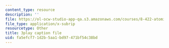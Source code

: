 ```yaml
---
content_type: resource
description: ''
file: https://ol-ocw-studio-app-qa.s3.amazonaws.com/courses/8-422-atomic-and-optical-physics-ii-spring-2013/fa5efcf71d2b5aa1bd97471bf54c38bd_k7DskqekDZk.vtt
file_type: application/x-subrip
resourcetype: Other
title: 3play caption file
uid: fa5efcf7-1d2b-5aa1-bd97-471bf54c38bd
---
```

